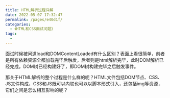 ```yaml
---
title: HTML解析过程详解
date: 2022-05-07 17:32:47
permalink: /pages/e40d1f/
categories:
  - 《HTML和CSS面试问题》
tags:
  - 
---
```

面试时候被问道load和DOMContentLoaded有什么区别？表面上看很简单，前者是所有依赖资源全都加载完毕后触发，后者则是html解析完毕，此时DOM解析已经完成，DOM树已经构建好了，即DOM树构建完毕之后触发事件。

那关于HTML解析的整个过程是什么样的呢？HTML文件包括DOM节点、CSS、JS文件构成，CSS和JS既可以内联也可以以脚本形式引入，还包括img等资源，它们之间是怎么相互影响的呢？

